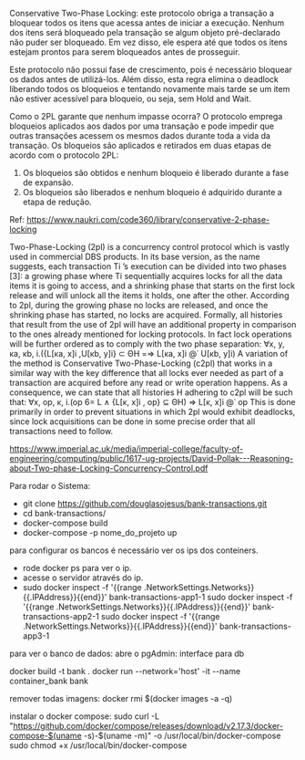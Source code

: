 Conservative Two-Phase Locking: este protocolo obriga a transação a bloquear todos os itens que acessa antes de iniciar a execução. Nenhum dos itens será bloqueado pela transação se algum objeto pré-declarado não puder ser bloqueado. Em vez disso, ele espera até que todos os itens estejam prontos para serem bloqueados antes de prosseguir.

Este protocolo não possui fase de crescimento, pois é necessário bloquear os dados antes de utilizá-los. Além disso, esta regra elimina o deadlock liberando todos os bloqueios e tentando novamente mais tarde se um item não estiver acessível para bloqueio, ou seja, sem Hold and Wait.

Como o 2PL garante que nenhum impasse ocorra?
O protocolo emprega bloqueios aplicados aos dados por uma transação e pode impedir que outras transações acessem os mesmos dados durante toda a vida da transação.
Os bloqueios são aplicados e retirados em duas etapas de acordo com o protocolo 2PL:
1) Os bloqueios são obtidos e nenhum bloqueio é liberado durante a fase de expansão.
2) Os bloqueios são liberados e nenhum bloqueio é adquirido durante a etapa de redução.

Ref: https://www.naukri.com/code360/library/conservative-2-phase-locking

Two-Phase-Locking (2pl) is a concurrency control protocol which is vastly used in commercial DBS products. In its base version, as the name suggests, each transaction Ti
’s execution
can be divided into two phases [3]: a growing phase where Ti sequentially acquires locks for all
the data items it is going to access, and a shrinking phase that starts on the first lock release
and will unlock all the items it holds, one after the other. According to 2pl, during the growing
phase no locks are released, and once the shrinking phase has started, no locks are acquired.
Formally, all histories that result from the use of 2pl will have an additional property in comparison to the ones already mentioned for locking protocols. In fact lock operations will be
further ordered as to comply with the two phase separation:
∀x, y, κa, κb, i.({L[κa, x]i
,U[κb, y]i} ⊂ ΘH =⇒ L[κa, x]i @˙ U[κb, y]i)
A variation of the method is Conservative Two-Phase-Locking (c2pl) that works in a similar
way with the key difference that all locks ever needed as part of a transaction are acquired
before any read or write operation happens. As a consequence, we can state that all histories
H adhering to c2pl will be such that:
∀x, op, κ, i.(op 6= L ∧ {L[κ, x]i
, op} ⊆ ΘH) ⇒ L[κ, x]i @˙ op
This is done primarily in order to prevent situations in which 2pl would exhibit deadlocks,
since lock acquisitions can be done in some precise order that all transactions need to follow.

https://www.imperial.ac.uk/media/imperial-college/faculty-of-engineering/computing/public/1617-ug-projects/David-Pollak---Reasoning-about-Two-phase-Locking-Concurrency-Control.pdf

Para rodar o Sistema:

- git clone https://github.com/douglasojesus/bank-transactions.git
- cd bank-transactions/
- docker-compose build
- docker-compose -p nome_do_projeto up

para configurar os bancos é necessário ver os ips dos conteiners. 

- rode docker ps para ver o ip.
- acesse o servidor através do ip.
- sudo docker inspect -f '{{range .NetworkSettings.Networks}}{{.IPAddress}}{{end}}' bank-transactions-app1-1
sudo docker inspect -f '{{range .NetworkSettings.Networks}}{{.IPAddress}}{{end}}' bank-transactions-app2-1
sudo docker inspect -f '{{range .NetworkSettings.Networks}}{{.IPAddress}}{{end}}' bank-transactions-app3-1



para ver o banco de dados:
abre o pgAdmin: interface para db




docker build -t bank .
docker run --network='host' -it --name container_bank bank

remover todas imagens:
docker rmi $(docker images -a -q)

instalar o docker compose:
sudo curl -L "https://github.com/docker/compose/releases/download/v2.17.3/docker-compose-$(uname -s)-$(uname -m)" -o /usr/local/bin/docker-compose
sudo chmod +x /usr/local/bin/docker-compose
